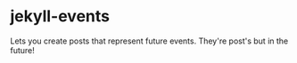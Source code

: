 jekyll-events
=============

Lets you create posts that represent future events. They're post's but in the future!
